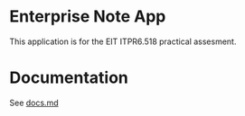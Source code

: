 # Enterprise Note App
This application is for the EIT ITPR6.518 practical assesment.

# Documentation
See [docs.md](docs/docs.md)